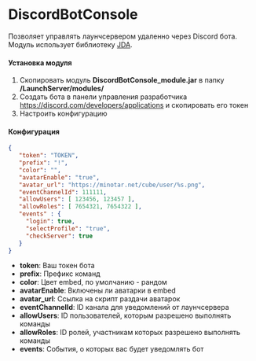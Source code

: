 # DiscordBotConsole

Позволяет управлять лаунчсервером удаленно через Discord бота.\
Модуль использует библиотеку [JDA](https://github.com/DV8FromTheWorld/JDA/releases/download/v5.0.0-alpha.17/JDA-5.0.0-alpha.17-withDependencies.jar).

#### Установка модуля

1. Скопировать модуль **DiscordBotConsole_module.jar** в папку **/LaunchServer/modules/**
2. Создать бота в панели управления разработчика https://discord.com/developers/applications и скопировать его токен
3. Настроить конфигурацию

#### Конфигурация

```json
{
   "token": "TOKEN",
   "prefix": "!",
   "color": "",
   "avatarEnable": "true",
   "avatar_url": "https://minotar.net/cube/user/%s.png",
   "eventChannelId": 111111,
   "allowUsers": [ 123456, 123457 ],
   "allowRoles": [ 7654321, 7654322 ],
   "events" : {
     "login": true,
	 "selectProfile": "true",
     "checkServer": true
   }
}
```

- **token**: Ваш токен бота
- **prefix**: Префикс команд
- **color**: Цвет embed, по умолчанию - рандом
- **avatarEnable**: Включены ли аватарки в embed
- **avatar_url**: Ссылка на скрипт раздачи аватарок
- **eventChannelId**: ID канала для уведомлений от лаунчсервера
- **allowUsers**: ID пользователей, которым разрешено выполнять команды
- **allowRoles**: ID ролей, участникам которых разрешено выполнять команды
- **events**: События, о которых вас будет уведомлять бот